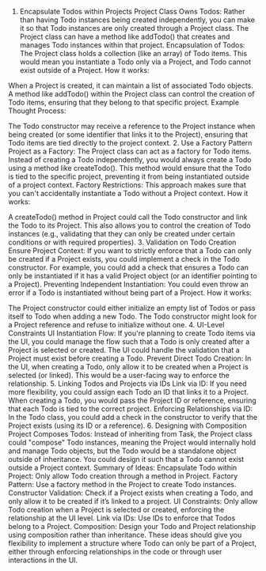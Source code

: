 1. Encapsulate Todos within Projects
Project Class Owns Todos: Rather than having Todo instances being created independently, you can make it so that Todo instances are only created through a Project class. The Project class can have a method like addTodo() that creates and manages Todo instances within that project.
Encapsulation of Todos: The Project class holds a collection (like an array) of Todo items. This would mean you instantiate a Todo only via a Project, and Todo cannot exist outside of a Project.
How it works:

When a Project is created, it can maintain a list of associated Todo objects.
A method like addTodo() within the Project class can control the creation of Todo items, ensuring that they belong to that specific project.
Example Thought Process:

The Todo constructor may receive a reference to the Project instance when being created (or some identifier that links it to the Project), ensuring that Todo items are tied directly to the project context.
2. Use a Factory Pattern
Project as a Factory: The Project class can act as a factory for Todo items. Instead of creating a Todo independently, you would always create a Todo using a method like createTodo(). This method would ensure that the Todo is tied to the specific project, preventing it from being instantiated outside of a project context.
Factory Restrictions: This approach makes sure that you can't accidentally instantiate a Todo without a Project context.
How it works:

A createTodo() method in Project could call the Todo constructor and link the Todo to its Project.
This also allows you to control the creation of Todo instances (e.g., validating that they can only be created under certain conditions or with required properties).
3. Validation on Todo Creation
Ensure Project Context: If you want to strictly enforce that a Todo can only be created if a Project exists, you could implement a check in the Todo constructor. For example, you could add a check that ensures a Todo can only be instantiated if it has a valid Project object (or an identifier pointing to a Project).
Preventing Independent Instantiation: You could even throw an error if a Todo is instantiated without being part of a Project.
How it works:

The Project constructor could either initialize an empty list of Todos or pass itself to Todo when adding a new Todo.
The Todo constructor might look for a Project reference and refuse to initialize without one.
4. UI-Level Constraints
UI Instantiation Flow: If you're planning to create Todo items via the UI, you could manage the flow such that a Todo is only created after a Project is selected or created. The UI could handle the validation that a Project must exist before creating a Todo.
Prevent Direct Todo Creation: In the UI, when creating a Todo, only allow it to be created when a Project is selected (or linked). This would be a user-facing way to enforce the relationship.
5. Linking Todos and Projects via IDs
Link via ID: If you need more flexibility, you could assign each Todo an ID that links it to a Project. When creating a Todo, you would pass the Project ID or reference, ensuring that each Todo is tied to the correct project.
Enforcing Relationships via ID: In the Todo class, you could add a check in the constructor to verify that the Project exists (using its ID or a reference).
6. Designing with Composition
Project Composes Todos: Instead of inheriting from Task, the Project class could "compose" Todo instances, meaning the Project would internally hold and manage Todo objects, but the Todo would be a standalone object outside of inheritance. You could design it such that a Todo cannot exist outside a Project context.
Summary of Ideas:
Encapsulate Todo within Project: Only allow Todo creation through a method in Project.
Factory Pattern: Use a factory method in the Project to create Todo instances.
Constructor Validation: Check if a Project exists when creating a Todo, and only allow it to be created if it’s linked to a project.
UI Constraints: Only allow Todo creation when a Project is selected or created, enforcing the relationship at the UI level.
Link via IDs: Use IDs to enforce that Todos belong to a Project.
Composition: Design your Todo and Project relationship using composition rather than inheritance.
These ideas should give you flexibility to implement a structure where Todo can only be part of a Project, either through enforcing relationships in the code or through user interactions in the UI.